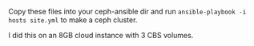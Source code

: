 Copy these files into your ceph-ansible dir and run `ansible-playbook -i hosts site.yml` to make a ceph cluster.

I did this on an 8GB cloud instance with 3 CBS volumes.
